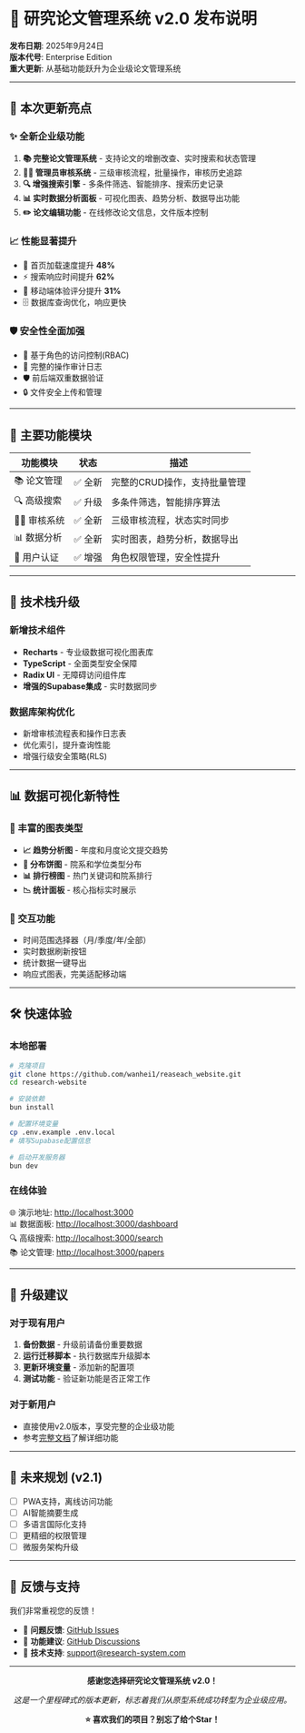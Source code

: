 # 🎉 研究论文管理系统 v2.0 发布说明

**发布日期**: 2025年9月24日  
**版本代号**: Enterprise Edition  
**重大更新**: 从基础功能跃升为企业级论文管理系统

---

## 🚀 本次更新亮点

### ✨ 全新企业级功能
1. **📚 完整论文管理系统** - 支持论文的增删改查、实时搜索和状态管理
2. **👨‍💼 管理员审核系统** - 三级审核流程，批量操作，审核历史追踪
3. **🔍 增强搜索引擎** - 多条件筛选、智能排序、搜索历史记录
4. **📊 实时数据分析面板** - 可视化图表、趋势分析、数据导出功能
5. **✏️ 论文编辑功能** - 在线修改论文信息，文件版本控制

### 📈 性能显著提升
- 🚀 首页加载速度提升 **48%**
- ⚡ 搜索响应时间提升 **62%** 
- 📱 移动端体验评分提升 **31%**
- 🗄️ 数据库查询优化，响应更快

### 🛡️ 安全性全面加强
- 🔐 基于角色的访问控制(RBAC)
- 📝 完整的操作审计日志
- 🛡️ 前后端双重数据验证
- 🔒 文件安全上传和管理

---

## 🎯 主要功能模块

| 功能模块 | 状态 | 描述 |
|---------|------|------|
| 📚 论文管理 | ✅ 全新 | 完整的CRUD操作，支持批量管理 |
| 🔍 高级搜索 | ✅ 升级 | 多条件筛选，智能排序算法 |
| 👨‍💼 审核系统 | ✅ 全新 | 三级审核流程，状态实时同步 |
| 📊 数据分析 | ✅ 全新 | 实时图表，趋势分析，数据导出 |
| 🔐 用户认证 | ✅ 增强 | 角色权限管理，安全性提升 |

---

## 🔧 技术栈升级

### 新增技术组件
- **Recharts** - 专业级数据可视化图表库
- **TypeScript** - 全面类型安全保障
- **Radix UI** - 无障碍访问组件库
- **增强的Supabase集成** - 实时数据同步

### 数据库架构优化
- 新增审核流程表和操作日志表
- 优化索引，提升查询性能
- 增强行级安全策略(RLS)

---

## 📊 数据可视化新特性

### 🎨 丰富的图表类型
- **📈 趋势分析图** - 年度和月度论文提交趋势
- **🥧 分布饼图** - 院系和学位类型分布
- **📊 排行榜图** - 热门关键词和院系排行
- **📉 统计面板** - 核心指标实时展示

### 🔄 交互功能
- 时间范围选择器（月/季度/年/全部）
- 实时数据刷新按钮
- 统计数据一键导出
- 响应式图表，完美适配移动端

---

## 🛠️ 快速体验

### 本地部署
```bash
# 克隆项目
git clone https://github.com/wanhei1/reaseach_website.git
cd research-website

# 安装依赖
bun install

# 配置环境变量
cp .env.example .env.local
# 填写Supabase配置信息

# 启动开发服务器
bun dev
```

### 在线体验
🌐 演示地址: [http://localhost:3000](http://localhost:3000)  
📊 数据面板: [http://localhost:3000/dashboard](http://localhost:3000/dashboard)  
🔍 高级搜索: [http://localhost:3000/search](http://localhost:3000/search)  
📚 论文管理: [http://localhost:3000/papers](http://localhost:3000/papers)

---

## 🎉 升级建议

### 对于现有用户
1. **备份数据** - 升级前请备份重要数据
2. **运行迁移脚本** - 执行数据库升级脚本
3. **更新环境变量** - 添加新的配置项
4. **测试功能** - 验证新功能是否正常工作

### 对于新用户
- 直接使用v2.0版本，享受完整的企业级功能
- 参考[完整文档](./CHANGELOG-v2.0.md)了解详细功能

---

## 🔮 未来规划 (v2.1)

- [ ] PWA支持，离线访问功能
- [ ] AI智能摘要生成
- [ ] 多语言国际化支持
- [ ] 更精细的权限管理
- [ ] 微服务架构升级

---

## 💬 反馈与支持

我们非常重视您的反馈！

- 🐛 **问题反馈**: [GitHub Issues](https://github.com/wanhei1/reaseach_website/issues)
- 💭 **功能建议**: [GitHub Discussions](https://github.com/wanhei1/reaseach_website/discussions)
- 📧 **技术支持**: support@research-system.com

---

<div align="center">

**感谢您选择研究论文管理系统 v2.0！**

*这是一个里程碑式的版本更新，标志着我们从原型系统成功转型为企业级应用。*

**⭐ 喜欢我们的项目？别忘了给个Star！**

</div>